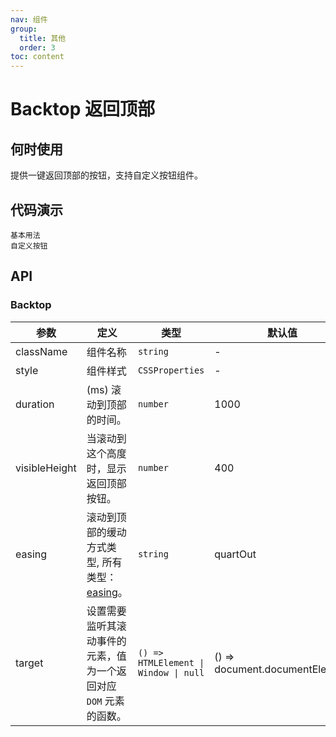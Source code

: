 ```yaml
---
nav: 组件
group:
  title: 其他
  order: 3
toc: content
---
```


# Backtop 返回顶部

## 何时使用

提供一键返回顶部的按钮，支持自定义按钮组件。

## 代码演示

<code src="../../packages/ui/examples/backtop/basic.tsx" description="当滚动到一定高度的时候，在右下角会出现一个返回顶部的按钮。">基本用法</code>  
<code src="../../packages/ui/examples/backtop/custom.tsx" description="可以自定义返回顶部的按钮。">自定义按钮</code>

## API

### Backtop

| **参数** | **定义** | **类型** | **默认值** |
| --- | --- | --- | --- |
| className | 组件名称 | `string` | - |
| style | 组件样式 | `CSSProperties` | - |
| duration | (ms) 滚动到顶部的时间。 | `number` | 1000 |
| visibleHeight | 当滚动到这个高度时，显示返回顶部按钮。 | `number` | 400 |
| easing | 滚动到顶部的缓动方式类型, 所有类型：[easing](https://www.npmjs.com/package/b-tween)。 | `string` | quartOut |
| target | 设置需要监听其滚动事件的元素，值为一个返回对应 `DOM` 元素的函数。 | `() => HTMLElement \| Window \| null` | () => document.documentElement |
